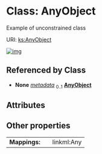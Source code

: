 
# Class: AnyObject


Example of unconstrained class

URI: [ks:AnyObject](https://w3id.org/linkml/tests/kitchen_sink/AnyObject)


[![img](https://yuml.me/diagram/nofunky;dir:TB/class/[Event]++-%20metadata%200..1>[AnyObject],[Event])](https://yuml.me/diagram/nofunky;dir:TB/class/[Event]++-%20metadata%200..1>[AnyObject],[Event])

## Referenced by Class

 *  **None** *[metadata](metadata.md)*  <sub>0..1</sub>  **[AnyObject](AnyObject.md)**

## Attributes


## Other properties

|  |  |  |
| --- | --- | --- |
| **Mappings:** | | linkml:Any |

